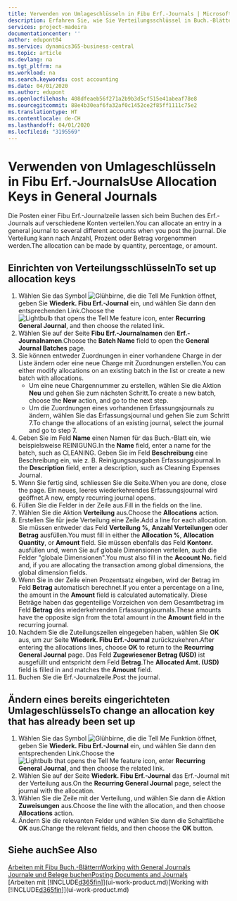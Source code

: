 ```yaml
---
title: Verwenden von Umlageschlüsseln in Fibu Erf.-Journals | Microsoft Docs
description: Erfahren Sie, wie Sie Verteilungsschlüssel in Buch.-Blättern verwenden können.
services: project-madeira
documentationcenter: ''
author: edupont04
ms.service: dynamics365-business-central
ms.topic: article
ms.devlang: na
ms.tgt_pltfrm: na
ms.workload: na
ms.search.keywords: cost accounting
ms.date: 04/01/2020
ms.author: edupont
ms.openlocfilehash: 408dfeaeb56f271a2b9b3d5cf515e41abeaf78e8
ms.sourcegitcommit: 88e4b30eaf6fa32af0c1452ce2f85ff1111c75e2
ms.translationtype: HT
ms.contentlocale: de-CH
ms.lasthandoff: 04/01/2020
ms.locfileid: "3195569"
---
```

# <a name="use-allocation-keys-in-general-journals"></a><span data-ttu-id="71f86-103">Verwenden von Umlageschlüsseln in Fibu Erf.-Journals</span><span class="sxs-lookup"><span data-stu-id="71f86-103">Use Allocation Keys in General Journals</span></span>
<span data-ttu-id="71f86-104">Die Posten einer Fibu Erf.-Journalzeile lassen sich beim Buchen des Erf.-Journals auf verschiedene Konten verteilen.</span><span class="sxs-lookup"><span data-stu-id="71f86-104">You can allocate an entry in a general journal to several different accounts when you post the journal.</span></span> <span data-ttu-id="71f86-105">Die Verteilung kann nach Anzahl, Prozent oder Betrag vorgenommen werden.</span><span class="sxs-lookup"><span data-stu-id="71f86-105">The allocation can be made by quantity, percentage, or amount.</span></span>

## <a name="to-set-up-allocation-keys"></a><span data-ttu-id="71f86-106">Einrichten von Verteilungsschlüsseln</span><span class="sxs-lookup"><span data-stu-id="71f86-106">To set up allocation keys</span></span>
1. <span data-ttu-id="71f86-107">Wählen Sie das Symbol ![Glühbirne, die die Tell Me Funktion öffnet](media/ui-search/search_small.png "Tell Me-Funktion"), geben Sie **Wiederk. Fibu Erf.-Journal** ein, und wählen Sie dann den entsprechenden Link.</span><span class="sxs-lookup"><span data-stu-id="71f86-107">Choose the ![Lightbulb that opens the Tell Me feature](media/ui-search/search_small.png "Tell me what you want to do") icon, enter **Recurring General Journal**, and then choose the related link.</span></span>
2. <span data-ttu-id="71f86-108">Wählen Sie auf der Seite **Fibu Erf.-Journalnamen** den **Erf.-Journalnamen**.</span><span class="sxs-lookup"><span data-stu-id="71f86-108">Choose the **Batch Name** field to open the **General Journal Batches** page.</span></span>
3. <span data-ttu-id="71f86-109">Sie können entweder Zuordnungen in einer vorhandene Charge in der Liste ändern oder eine neue Charge mit Zuordnungen erstellen.</span><span class="sxs-lookup"><span data-stu-id="71f86-109">You can either modify allocations on an existing batch in the list or create a new batch with allocations.</span></span>
   * <span data-ttu-id="71f86-110">Um eine neue Chargennummer zu erstellen, wählen Sie die Aktion **Neu** und gehen Sie zum nächsten Schritt.</span><span class="sxs-lookup"><span data-stu-id="71f86-110">To create a new batch, choose the **New** action, and go to the next step.</span></span>
   * <span data-ttu-id="71f86-111">Um die Zuordnungen eines vorhandenen Erfassungsjournals zu ändern, wählen Sie das Erfassungsjournal und gehen Sie zum Schritt 7.</span><span class="sxs-lookup"><span data-stu-id="71f86-111">To change the allocations of an existing journal, select the journal and go to step 7.</span></span>    
4. <span data-ttu-id="71f86-112">Geben Sie im Feld **Name** einen Namen für das Buch.-Blatt ein, wie beispielsweise REINIGUNG.</span><span class="sxs-lookup"><span data-stu-id="71f86-112">In the **Name** field, enter a name for the batch, such as CLEANING.</span></span> <span data-ttu-id="71f86-113">Geben Sie im Feld **Beschreibung** eine Beschreibung ein, wie z. B. Reinigungsausgaben Erfassungsjournal.</span><span class="sxs-lookup"><span data-stu-id="71f86-113">In the **Description** field, enter a description, such as Cleaning Expenses Journal.</span></span>
5. <span data-ttu-id="71f86-114">Wenn Sie fertig sind, schliessen Sie die Seite.</span><span class="sxs-lookup"><span data-stu-id="71f86-114">When you are done, close the page.</span></span> <span data-ttu-id="71f86-115">Ein neues, leeres wiederkehrendes Erfassungsjournal wird geöffnet.</span><span class="sxs-lookup"><span data-stu-id="71f86-115">A new, empty recurring journal opens.</span></span>
6. <span data-ttu-id="71f86-116">Füllen Sie die Felder in der Zeile aus.</span><span class="sxs-lookup"><span data-stu-id="71f86-116">Fill in the fields on the line.</span></span>
7. <span data-ttu-id="71f86-117">Wählen Sie die Aktion **Verteilung** aus.</span><span class="sxs-lookup"><span data-stu-id="71f86-117">Choose the **Allocations** action.</span></span>
8. <span data-ttu-id="71f86-118">Erstellen Sie für jede Verteilung eine Zeile.</span><span class="sxs-lookup"><span data-stu-id="71f86-118">Add a line for each allocation.</span></span> <span data-ttu-id="71f86-119">Sie müssen entweder das Feld **Verteilung %**, **Anzahl Verteilungen** oder **Betrag** ausfüllen.</span><span class="sxs-lookup"><span data-stu-id="71f86-119">You must fill in either the **Allocation %**, **Allocation Quantity**, or **Amount** field.</span></span> <span data-ttu-id="71f86-120">Sie müssen ebenfalls das Feld **Kontonr.** ausfüllen und, wenn Sie auf globale Dimensionen verteilen, auch die Felder "globale Dimensionen".</span><span class="sxs-lookup"><span data-stu-id="71f86-120">You must also fill in the **Account No.** field and, if you are allocating the transaction among global dimensions, the global dimension fields.</span></span>
9. <span data-ttu-id="71f86-121">Wenn Sie in der Zeile einen Prozentsatz eingeben, wird der Betrag im Feld **Betrag** automatisch berechnet.</span><span class="sxs-lookup"><span data-stu-id="71f86-121">If you enter a percentage on a line, the amount in the **Amount** field is calculated automatically.</span></span> <span data-ttu-id="71f86-122">Diese Beträge haben das gegenteilige Vorzeichen von dem Gesamtbetrag im Feld **Betrag** des wiederkehrenden Erfassungsjournals.</span><span class="sxs-lookup"><span data-stu-id="71f86-122">These amounts have the opposite sign from the total amount in the **Amount** field in the recurring journal.</span></span>
10. <span data-ttu-id="71f86-123">Nachdem Sie die Zuteilungszeilen eingegeben haben, wählen Sie **OK** aus, um zur Seite **Wiederk. Fibu Erf.-Journal** zurückzukehren.</span><span class="sxs-lookup"><span data-stu-id="71f86-123">After entering the allocations lines, choose **OK** to return to the **Recurring General Journal** page.</span></span> <span data-ttu-id="71f86-124">Das Feld **Zugewiesener Betrag (USD)** ist ausgefüllt und entspricht dem Feld **Betrag**.</span><span class="sxs-lookup"><span data-stu-id="71f86-124">The **Allocated Amt. (USD)** field is filled in and matches the **Amount** field.</span></span>
11. <span data-ttu-id="71f86-125">Buchen Sie die Erf.-Journalzeile.</span><span class="sxs-lookup"><span data-stu-id="71f86-125">Post the journal.</span></span>

## <a name="to-change-an-allocation-key-that-has-already-been-set-up"></a><span data-ttu-id="71f86-126">Ändern eines bereits eingerichteten Umlageschlüssels</span><span class="sxs-lookup"><span data-stu-id="71f86-126">To change an allocation key that has already been set up</span></span>
1. <span data-ttu-id="71f86-127">Wählen Sie das Symbol ![Glühbirne, die die Tell Me Funktion öffnet](media/ui-search/search_small.png "Tell Me-Funktion"), geben Sie **Wiederk. Fibu Erf.-Journal** ein, und wählen Sie dann den entsprechenden Link.</span><span class="sxs-lookup"><span data-stu-id="71f86-127">Choose the ![Lightbulb that opens the Tell Me feature](media/ui-search/search_small.png "Tell me what you want to do") icon, enter **Recurring General Journal**, and then choose the related link.</span></span>
2. <span data-ttu-id="71f86-128">Wählen Sie auf der Seite **Wiederk. Fibu Erf.-Journal** das Erf.-Journal mit der Verteilung aus.</span><span class="sxs-lookup"><span data-stu-id="71f86-128">On the **Recurring General Journal** page, select the journal with the allocation.</span></span>
3. <span data-ttu-id="71f86-129">Wählen Sie die Zeile mit der Verteilung, und wählen Sie dann die Aktion **Zuweisungen** aus.</span><span class="sxs-lookup"><span data-stu-id="71f86-129">Choose the line with the allocation, and then choose **Allocations** action.</span></span>
4. <span data-ttu-id="71f86-130">Ändern Sie die relevanten Felder und wählen Sie dann die Schaltfläche **OK** aus.</span><span class="sxs-lookup"><span data-stu-id="71f86-130">Change the relevant fields, and then choose the **OK** button.</span></span>

## <a name="see-also"></a><span data-ttu-id="71f86-131">Siehe auch</span><span class="sxs-lookup"><span data-stu-id="71f86-131">See Also</span></span>
[<span data-ttu-id="71f86-132">Arbeiten mit Fibu Buch.-Blättern</span><span class="sxs-lookup"><span data-stu-id="71f86-132">Working with General Journals</span></span>](ui-work-general-journals.md)  
[<span data-ttu-id="71f86-133">Journale und Belege buchen</span><span class="sxs-lookup"><span data-stu-id="71f86-133">Posting Documents and Journals</span></span>](ui-post-documents-journals.md)  
<span data-ttu-id="71f86-134">[Arbeiten mit [!INCLUDE[d365fin](includes/d365fin_md.md)]](ui-work-product.md)</span><span class="sxs-lookup"><span data-stu-id="71f86-134">[Working with [!INCLUDE[d365fin](includes/d365fin_md.md)]](ui-work-product.md)</span></span>
